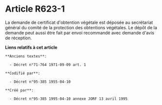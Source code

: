 # Article R623-1

La demande de certificat d'obtention végétale est déposée au secrétariat général du comité de la protection des obtentions
végétales. Le dépôt de la demande peut aussi être fait par envoi recommandé avec demande d'avis de réception.

**Liens relatifs à cet article**

	**Anciens textes**:

	  - Décret n°71-764 1971-09-09 art. 1

	**Codifié par**:

	  - Décret n°95-385 1955-04-10

	**Créé par**:

	  - Décret n°95-385 1995-04-10 annexe JORF 13 avril 1995
